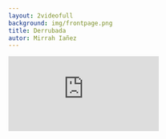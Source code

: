 ```yaml
---
layout: 2videofull
background: img/frontpage.png
title: Derrubada
autor: Mirrah Iañez
---
```


<iframe src="https://player.vimeo.com/video/175919077?autoplay=1&title=0&byline=0&portrait=0" frameborder="0" webkitallowfullscreen mozallowfullscreen allowfullscreen></iframe>
